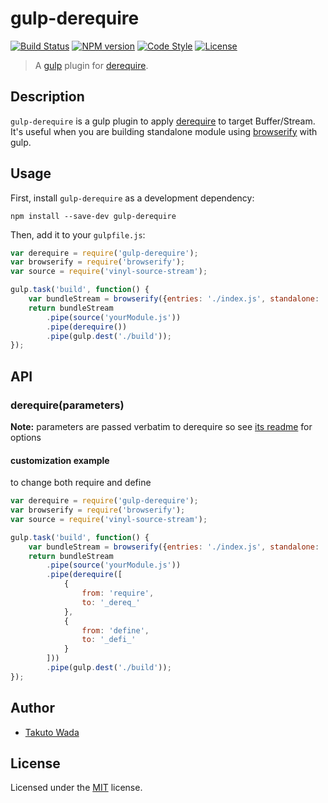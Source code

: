 # gulp-derequire

[![Build Status][travis-image]][travis-url]
[![NPM version][npm-image]][npm-url]
[![Code Style][style-image]][style-url]
[![License][license-image]][license-url]


> A [gulp](https://github.com/gulpjs/gulp) plugin for [derequire](https://github.com/calvinmetcalf/derequire).


## Description
`gulp-derequire` is a gulp plugin to apply [derequire](https://github.com/calvinmetcalf/derequire) to target Buffer/Stream. It's useful when you are building standalone module using [browserify](http://browserify.org/) with gulp.


## Usage

First, install `gulp-derequire` as a development dependency:

```shell
npm install --save-dev gulp-derequire
```

Then, add it to your `gulpfile.js`:

```javascript
var derequire = require('gulp-derequire');
var browserify = require('browserify');
var source = require('vinyl-source-stream');

gulp.task('build', function() {
    var bundleStream = browserify({entries: './index.js', standalone: 'yourModule'}).bundle();
    return bundleStream
        .pipe(source('yourModule.js'))
        .pipe(derequire())
        .pipe(gulp.dest('./build'));
});
```

## API

### derequire(parameters)

__Note:__ parameters are passed verbatim to derequire so see [its readme](https://github.com/calvinmetcalf/derequire) for options 

#### customization example

to change both require and define

```javascript
var derequire = require('gulp-derequire');
var browserify = require('browserify');
var source = require('vinyl-source-stream');

gulp.task('build', function() {
    var bundleStream = browserify({entries: './index.js', standalone: 'yourModule'}).bundle();
    return bundleStream
        .pipe(source('yourModule.js'))
        .pipe(derequire([
            {
                from: 'require',
                to: '_dereq_'
            },
            {
                from: 'define',
                to: '_defi_'
            }
        ]))
        .pipe(gulp.dest('./build'));
});
```


## Author

* [Takuto Wada](https://github.com/twada)


## License

Licensed under the [MIT](https://github.com/twada/gulp-derequire/blob/master/MIT-LICENSE) license.


[npm-url]: https://npmjs.org/package/gulp-derequire
[npm-image]: https://badge.fury.io/js/gulp-derequire.svg

[travis-url]: https://travis-ci.org/twada/gulp-derequire
[travis-image]: https://secure.travis-ci.org/twada/gulp-derequire.svg?branch=master

[license-url]: https://github.com/twada/gulp-derequire/blob/master/MIT-LICENSE
[license-image]: https://img.shields.io/badge/license-MIT-brightgreen.svg

[style-url]: https://github.com/Flet/semistandard
[style-image]: https://img.shields.io/badge/code%20style-semistandard-brightgreen.svg

